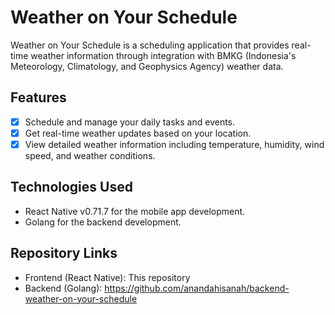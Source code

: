 # Weather on Your Schedule
Weather on Your Schedule is a scheduling application that provides real-time weather information through integration with BMKG (Indonesia's Meteorology, Climatology, and Geophysics Agency) weather data.

## Features
- [x] Schedule and manage your daily tasks and events.
- [x] Get real-time weather updates based on your location.
- [x] View detailed weather information including temperature, humidity, wind speed, and weather conditions.

## Technologies Used
- React Native v0.71.7 for the mobile app development.
- Golang for the backend development.

## Repository Links
- Frontend (React Native): This repository
- Backend (Golang): https://github.com/anandahisanah/backend-weather-on-your-schedule
